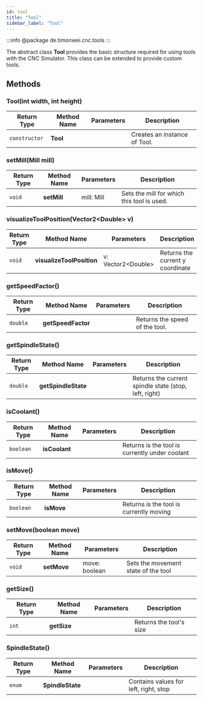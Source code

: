 ```yaml
---
id: tool
title: "Tool"
sidebar_label: "Tool"
---
```


:::info
@package de.timonwei.cnc.tools
:::

The abstract class **Tool** provides the basic structure required for using tools with the CNC Simulator. This class can be extended to provide custom tools.


## Methods

### Tool(int width, int height)
| Return Type   | Method Name   | Parameters  | Description    |
| ------------- | ------------- | ----------- | -------------- |
| `constructor`       | **Tool**      |             | Creates an instance of Tool. |


### setMill(Mill mill)
| Return Type   | Method Name   | Parameters  | Description    |
| ------------- | ------------- | ----------- | -------------- |
| `void`       | **setMill**      |  mill: Mill           | Sets the mill for which this tool is used. |


### visualizeToolPosition(Vector2<Double\> v)
| Return Type   | Method Name   | Parameters  | Description    |
| ------------- | ------------- | ----------- | -------------- |
| `void`       | **visualizeToolPosition**      |  v: Vector2<Double\>           | Returns the current y coordinate |


### getSpeedFactor()
| Return Type   | Method Name   | Parameters  | Description    |
| ------------- | ------------- | ----------- | -------------- |
| `double`       | **getSpeedFactor**      |             | Returns the speed of the tool. |


### getSpindleState()
| Return Type   | Method Name   | Parameters  | Description    |
| ------------- | ------------- | ----------- | -------------- |
| `double`       | **getSpindleState**      |             | Returns the current spindle state (stop, left, right) |


### isCoolant()
| Return Type   | Method Name   | Parameters  | Description    |
| ------------- | ------------- | ----------- | -------------- |
| `boolean`       | **isCoolant**      |             | Returns is the tool is currently under coolant |


### isMove()
| Return Type   | Method Name   | Parameters  | Description    |
| ------------- | ------------- | ----------- | -------------- |
| `boolean`       | **isMove**      |             | Returns is the tool is currently moving |


### setMove(boolean move)
| Return Type   | Method Name   | Parameters  | Description    |
| ------------- | ------------- | ----------- | -------------- |
| `void`       | **setMove**      |  move: boolean           | Sets the movement state of the tool |


### getSize()
| Return Type   | Method Name   | Parameters  | Description    |
| ------------- | ------------- | ----------- | -------------- |
| `int`       | **getSize**      |             | Returns the tool's size |


### SpindleState()
| Return Type   | Method Name   | Parameters  | Description    |
| ------------- | ------------- | ----------- | -------------- |
| `enum`       | **SpindleState**      |             | Contains values for left, right, stop |
